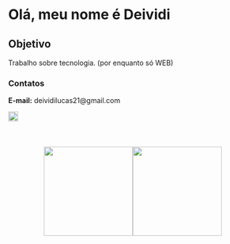 <h1> Olá, meu nome é Deividi</h1>

<h2> Objetivo </h2>
<p>Trabalho sobre tecnologia. (por enquanto só WEB)</p>

<h3><strong> Contatos </strong> </h3>

<p><strong>E-mail:</strong> deividilucas21@gmail.com</p>
 <a href="https://www.linkedin.com/in/deividi-lucas-a60612254/"><img src="https://img.shields.io/badge/-LinkedIn-%230077B5?style=for-the-badge&logo=linkedin&logoColor=white" target="_blank" height="20"></a>
<br></br>
<br></br>
<div align="center">
    <img height="180em" src="https://github-readme-stats.vercel.app/api/top-langs/?username=deividi-lucas&layout=compact&langs_count=6&theme=tokyonight&hide_border=true"><img src="https://github-readme-stats.vercel.app/api?username=deividi-lucas&show_icons=True&hide_border=true&count_private=true&theme=tokyonight"    height="180em">

  </div>
